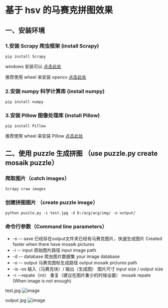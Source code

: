 # 基于 hsv 的马赛克拼图效果

## 一、安装环境

### 1.安装 Scrapy 爬虫框架  (install Scrapy)
  

`pip install Scrapy`

  
 windows 安装可以 [点击此处]("https://sourceforge.net/projects/pywin32/")


 推荐使用 wheel 来安装 opencv [点击此处]("https://www.lfd.uci.edu/~gohlke/pythonlibs/")



### 2.安装 numpy 科学计算库 (install numpy)
  

`pip install numpy`

  
### 3.安装 Pillow 图像处理库 (install Pillow)
   
`pip install Pillow`
 
 推荐使用 wheel 来安装 Pillow [点击此处]("https://www.lfd.uci.edu/~gohlke/pythonlibs/")

  
## 二、使用 puzzle 生成拼图 （use puzzle.py create mosaik puzzle）

### 爬取图片（catch images）

`Scrapy craw images`

### 创建拼图图片 （create puzzle image）

`python puzzle.py -i test.jpg -d D:/acg/acg/img/ -o output/`

### 命令行参数（Command line parameters）
  
* -s -- save  已经存在output文件夹已经有马赛克图片，快速生成图片 Created faster when there have  mosaik pictures
* -i -- input 原始图片路径 input image path
* -d -- database 爬虫图片数据集 your image database
* -o -- output 马赛克图标生成路径 output mosaik pictures path
* -is -os 输入（马赛克块）/ 输出（生成图） 图片尺寸  input size / output size
* -r --repate（int） 重复（建议在图片集少的时候设置） mosaik repate (When image is not enough)
  
test.jpg
![image]("./test.jpg")
  
output jpg
![image]("./out.jpg)


